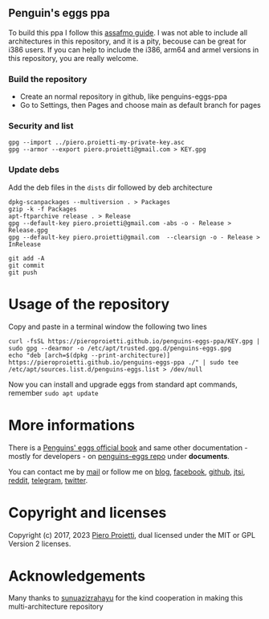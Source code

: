 ## Penguin's eggs ppa

To build this ppa I follow this
[assafmo guide](https://assafmo.github.io/2019/05/02/ppa-repo-hosted-on-github.html).
I was not able to include all architectures in this repository, and it is a
pity, becouse can be great for i386 users. If you can help to include the i386,
arm64 and armel versions in this repository, you are really welcome.

### Build the repository

- Create an normal repository in github, like penguins-eggs-ppa
- Go to Settings, then Pages and choose main as default branch for pages

### Security and list

```
gpg --import ../piero.proietti-my-private-key.asc 
gpg --armor --export piero.proietti@gmail.com > KEY.gpg
```

### Update debs

Add the deb files in the `dists` dir followed by deb architecture

```
dpkg-scanpackages --multiversion . > Packages
gzip -k -f Packages
apt-ftparchive release . > Release
gpg --default-key piero.proietti@gmail.com -abs -o - Release > Release.gpg
gpg --default-key piero.proietti@gmail.com  --clearsign -o - Release > InRelease

git add -A
git commit
git push
```

# Usage of the repository

Copy and paste in a terminal window the following two lines

```
curl -fsSL https://pieroproietti.github.io/penguins-eggs-ppa/KEY.gpg | sudo gpg --dearmor -o /etc/apt/trusted.gpg.d/penguins-eggs.gpg
echo "deb [arch=$(dpkg --print-architecture)] https://pieroproietti.github.io/penguins-eggs-ppa ./" | sudo tee /etc/apt/sources.list.d/penguins-eggs.list > /dev/null
```

Now you can install and upgrade eggs from standard apt commands, remember
`sudo apt update`

# More informations

There is a [Penguins' eggs official book](https://penguins-eggs.net/book/) and
same other documentation - mostly for developers - on
[penguins-eggs repo](https://github.com/pieroproietti/penguins-eggs) under
**documents**.

You can contact me by [mail](mailto://pieroproietti@gmail.com) or follow me on
[blog](https://penguins-eggs.net),
[facebook](https://www.facebook.com/groups/128861437762355/),
[github](https://github.com/pieroproietti/penguins-krill),
[jtsi](https://meet.jit.si/PenguinsEggsMeeting),
[reddit](https://www.reddit.com/user/Artisan61),
[telegram](https://t.me/penguins_eggs),
[twitter](https://twitter.com/pieroproietti).

# Copyright and licenses

Copyright (c) 2017, 2023
[Piero Proietti](https://penguins-eggs.net/about-me.html), dual licensed under
the MIT or GPL Version 2 licenses.

# Acknowledgements

Many thanks to [sunuazizrahayu](https://github.com/sunuazizrahayu) for the kind
cooperation in making this multi-architecture repository
